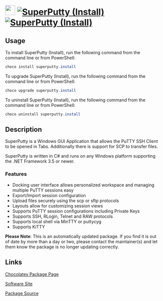 ﻿# <img src="https://cdn.jsdelivr.net/gh/mkevenaar/chocolatey-packages@16c9865113a11ca6482f97f0092c3482896afe02/icons/superputty.png" width="32" height="32"/> [![SuperPutty (Install)](https://img.shields.io/chocolatey/v/superputty.install.svg?label=SuperPutty+(Install))](https://community.chocolatey.org/packages/superputty.install) [![SuperPutty (Install)](https://img.shields.io/chocolatey/dt/superputty.install.svg)](https://community.chocolatey.org/packages/superputty.install)

## Usage

To install SuperPutty (Install), run the following command from the command line or from PowerShell:

```powershell
choco install superputty.install
```

To upgrade SuperPutty (Install), run the following command from the command line or from PowerShell:

```powershell
choco upgrade superputty.install
```

To uninstall SuperPutty (Install), run the following command from the command line or from PowerShell:

```powershell
choco uninstall superputty.install
```

## Description

SuperPutty is a Windows GUI Application that allows the PuTTY SSH Client to be opened in Tabs. Additionally there is support for SCP to transfer files.

SuperPutty is written in C# and runs on any Windows platform supporting the .NET Framework 3.5 or newer.

### Features

* Docking user interface allows personalized workspace and managing multiple PuTTY sessions easy
* Export/Import session configuration
* Upload files securely using the scp or sftp protocols
* Layouts allow for customizing session views
* Supports PuTTY session configurations including Private Keys
* Supports SSH, RLogin, Telnet and RAW protocols
* Supports local shell via MinTTY or puttycyg
* Supports KiTTY

**Please Note**: This is an automatically updated package. If you find it is
out of date by more than a day or two, please contact the maintainer(s) and
let them know the package is no longer updating correctly.


## Links

[Chocolatey Package Page](https://community.chocolatey.org/packages/superputty.install)

[Software Site](https://www.facebook.com/superputty)

[Package Source](https://github.com/mkevenaar/chocolatey-packages/tree/master/automatic/superputty.install)

